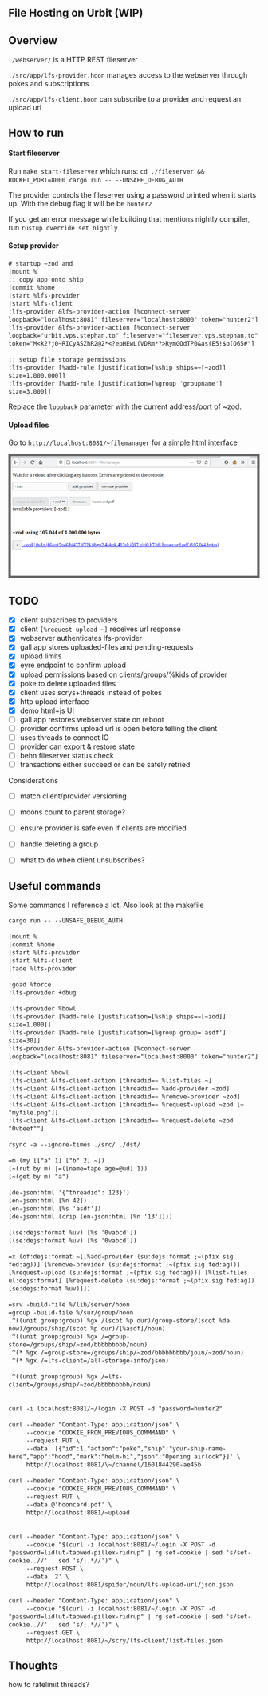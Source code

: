 ## File Hosting on Urbit (WIP)

## Overview

`./webserver/` is a HTTP REST fileserver

`./src/app/lfs-provider.hoon` manages access to the webserver through pokes and subscriptions

`./src/app/lfs-client.hoon` can subscribe to a provider and request an upload url

## How to run

#### Start fileserver

Run `make start-fileserver` which runs: `cd ./fileserver && ROCKET_PORT=8000 cargo run -- --UNSAFE_DEBUG_AUTH`

The provider controls the fileserver using a password printed when it starts up. With the debug flag it will
be be `hunter2`

If you get an error message while building that mentions nightly compiler, run `rustup override set nightly`

#### Setup provider

```
# startup ~zod and
|mount %
:: copy app onto ship
|commit %home
|start %lfs-provider
|start %lfs-client
:lfs-provider &lfs-provider-action [%connect-server loopback="localhost:8081" fileserver="localhost:8000" token="hunter2"]
:lfs-provider &lfs-provider-action [%connect-server loopback="urbit.vps.stephan.to" fileserver="fileserver.vps.stephan.to" token="M<k2?j0~RICyASZhR2@2*<?epHEwL(VDRm*?>RymGOdTP0&as(E5!$o(O65#"]

:: setup file storage permissions
:lfs-provider [%add-rule [justification=[%ship ships=~[~zod]] size=1.000.000]]
:lfs-provider [%add-rule [justification=[%group 'groupname'] size=3.000]]

```

Replace the `loopback` parameter with the current address/port of ~zod.


#### Upload files

Go to `http://localhost:8081/~filemanager` for a simple html interface

![demo ui](./data/interface.png)

## TODO

- [x] client subscribes to providers
- [x] client `[%request-upload ~]` receives url response
- [x] webserver authenticates lfs-provider
- [x] gall app stores uploaded-files and pending-requests
- [x] upload limits
- [x] eyre endpoint to confirm upload
- [x] upload permissions based on clients/groups/%kids of provider
- [x] poke to delete uploaded files
- [x] client uses scrys+threads instead of pokes
- [x] http upload interface
- [x] demo html+js UI
- [ ] gall app restores webserver state on reboot
- [ ] provider confirms upload url is open before telling the client
- [ ] uses threads to connect IO
- [ ] provider can export & restore state
- [ ] behn fileserver status check
- [ ] transactions either succeed or can be safely retried

Considerations 

- [ ] match client/provider versioning
- [ ] moons count to parent storage?
- [ ] ensure provider is safe even if clients are modified 
- [ ] handle deleting a group
- [ ] what to do when client unsubscribes?




## Useful commands

Some commands  I reference a lot. Also look at the makefile

```
cargo run -- --UNSAFE_DEBUG_AUTH

|mount %
|commit %home
|start %lfs-provider
|start %lfs-client
|fade %lfs-provider

:goad %force
:lfs-provider +dbug

:lfs-provider %bowl
:lfs-provider [%add-rule [justification=[%ship ships=~[~zod]] size=1.000]]
:lfs-provider [%add-rule [justification=[%group group='asdf'] size=30]]
:lfs-provider &lfs-provider-action [%connect-server loopback="localhost:8081" fileserver="localhost:8000" token="hunter2"]

:lfs-client %bowl
:lfs-client &lfs-client-action [threadid=~ %list-files ~]
:lfs-client &lfs-client-action [threadid=~ %add-provider ~zod]
:lfs-client &lfs-client-action [threadid=~ %remove-provider ~zod]
:lfs-client &lfs-client-action [threadid=~ %request-upload ~zod [~ "myfile.png"]]
:lfs-client &lfs-client-action [threadid=~ %request-delete ~zod "0vbeef""]

rsync -a --ignore-times ./src/ ./dst/

=m (my [["a" 1] ["b" 2] ~])
(~(rut by m) |=([name=tape age=@ud] 1))
(~(get by m) "a")

(de-json:html '{"threadid": 123}')
(en-json:html [%n 42])
(en-json:html [%s 'asdf'])
(de-json:html (crip (en-json:html [%n '13'])))

((se:dejs:format %uv) [%s '0vabcd'])
((se:dejs:format %uv) [%s '0vabcd'])

=x (of:dejs:format ~[[%add-provider (su:dejs:format ;~(pfix sig fed:ag))] [%remove-provider (su:dejs:format ;~(pfix sig fed:ag))] [%request-upload (su:dejs:format ;~(pfix sig fed:ag))] [%list-files ul:dejs:format] [%request-delete (su:dejs:format ;~(pfix sig fed:ag)) (se:dejs:format %uv)]])

=srv -build-file %/lib/server/hoon
=group -build-file %/sur/group/hoon
.^((unit group:group) %gx /(scot %p our)/group-store/(scot %da now)/groups/ship/(scot %p our)/[%asdf]/noun)
.^((unit group:group) %gx /=group-store=/groups/ship/~zod/bbbbbbbbb/noun)
.^(* %gx /=group-store=/groups/ship/~zod/bbbbbbbbb/join/~zod/noun)
.^(* %gx /=lfs-client=/all-storage-info/json)

.^((unit group:group) %gx /=lfs-client=/groups/ship/~zod/bbbbbbbbb/noun)


curl -i localhost:8081/~/login -X POST -d "password=hunter2"

curl --header "Content-Type: application/json" \
     --cookie "COOKIE_FROM_PREVIOUS_COMMMAND" \
     --request PUT \
     --data '[{"id":1,"action":"poke","ship":"your-ship-name-here","app":"hood","mark":"helm-hi","json":"Opening airlock"}]' \
     http://localhost:8081/\~/channel/1601844290-ae45b

curl --header "Content-Type: application/json" \
     --cookie "COOKIE_FROM_PREVIOUS_COMMMAND" \
     --request PUT \
     --data @'hooncard.pdf' \
     http://localhost:8081/~upload


curl --header "Content-Type: application/json" \
     --cookie "$(curl -i localhost:8081/~/login -X POST -d "password=lidlut-tabwed-pillex-ridrup" | rg set-cookie | sed 's/set-cookie..//' | sed 's/;.*//')" \
     --request POST \
     --data '2' \
     http://localhost:8081/spider/noun/lfs-upload-url/json.json

curl --header "Content-Type: application/json" \
     --cookie "$(curl -i localhost:8081/~/login -X POST -d "password=lidlut-tabwed-pillex-ridrup" | rg set-cookie | sed 's/set-cookie..//' | sed 's/;.*//')" \
     --request GET \
     http://localhost:8081/~/scry/lfs-client/list-files.json
```

## Thoughts

how to ratelimit threads?
